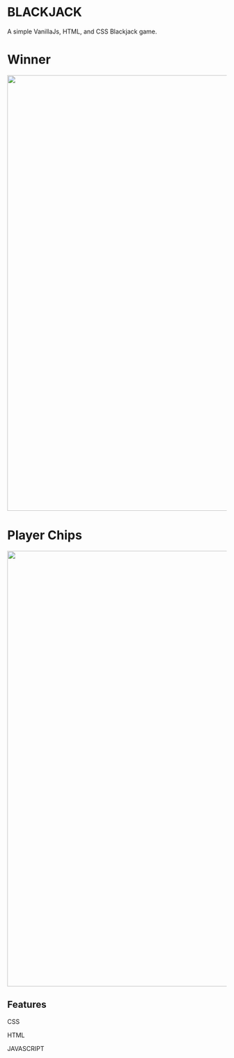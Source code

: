 # BLACKJACK

A simple VanillaJs, HTML, and CSS Blackjack game.

<h1>Winner</h1>
  <img src="img/winner" width="1000" height="1000" />
  <h1>Player Chips</h1>
  <img src="img/player" width="1000" height="1000" />

## Features

CSS

HTML

JAVASCRIPT
